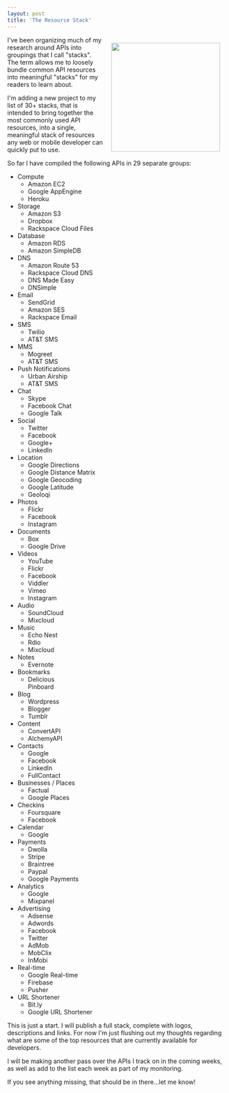 ```yaml
---
layout: post
title: 'The Resource Stack'
---
```

<p><img style="padding: 15px;" src="https://s3.amazonaws.com/kinlane-productions/api-stack/API-Stack-Colored.png" alt="" width="250" align="right" /></p>
<p>I've been organizing much of my research around APIs into groupings that I call "stacks".  The term allows me to loosely bundle common API resources into meaningful "stacks" for my readers to learn about.</p>
<p>I'm adding a new project to my list of 30+ stacks, that is intended to bring together the most commonly used API resources, into a single, meaningful stack of resources any web or mobile developer can quickly put to use.</p>
<p>So far I have compiled the following APIs in 29 separate groups:</p>
<ul class="mainlist">
<li>Compute    
<ul class="mainlist">
<li>Amazon EC2</li>
<li>Google AppEngine</li>
<li>Heroku</li>
</ul>
</li>
<li>Storage    
<ul class="mainlist">
<li>Amazon S3</li>
<li>Dropbox</li>
<li>Rackspace Cloud Files</li>
</ul>
</li>
<li>Database    
<ul class="mainlist">
<li>Amazon RDS</li>
<li>Amazon SimpleDB</li>
</ul>
</li>
<li>DNS    
<ul class="mainlist">
<li>Amazon Route 53</li>
<li>Rackspace Cloud DNS</li>
<li>DNS Made Easy</li>
<li>DNSimple</li>
</ul>
</li>
<li>Email     
<ul class="mainlist">
<li>SendGrid</li>
<li>Amazon SES</li>
<li>Rackspace Email</li>
</ul>
</li>
<li>SMS     
<ul class="mainlist">
<li>Twilio</li>
<li>AT&amp;T SMS</li>
</ul>
</li>
<li>MMS     
<ul class="mainlist">
<li>Mogreet</li>
<li>AT&amp;T SMS</li>
</ul>
</li>
<li>Push Notifications     
<ul class="mainlist">
<li>Urban Airship</li>
<li>AT&amp;T SMS</li>
</ul>
</li>
<li>Chat     
<ul class="mainlist">
<li>Skype</li>
<li>Facebook Chat</li>
<li>Google Talk</li>
</ul>
</li>
<li>Social     
<ul class="mainlist">
<li>Twitter</li>
<li>Facebook</li>
<li>Google+</li>
<li>LinkedIn</li>
</ul>
</li>
<li>Location     
<ul class="mainlist">
<li>Google Directions</li>
<li>Google Distance Matrix</li>
<li>Google Geocoding</li>
<li>Google Latitude</li>
<li>Geoloqi</li>
</ul>
</li>
<li>Photos     
<ul class="mainlist">
<li>Flickr</li>
<li>Facebook</li>
<li>Instagram</li>
</ul>
</li>
<li>Documents    
<ul class="mainlist">
<li>Box</li>
<li>Google Drive</li>
</ul>
</li>
<li>Videos     
<ul class="mainlist">
<li>YouTube</li>
<li>Flickr</li>
<li>Facebook</li>
<li>Viddler</li>
<li>Vimeo</li>
<li>Instagram</li>
</ul>
</li>
<li>Audio     
<ul class="mainlist">
<li>SoundCloud</li>
<li>Mixcloud</li>
</ul>
</li>
<li>Music     
<ul class="mainlist">
<li>Echo Nest</li>
<li>Rdio</li>
<li>Mixcloud</li>
</ul>
</li>
<li>Notes     
<ul class="mainlist">
<li>Evernote </li>
</ul>
</li>
<li>Bookmarks     
<ul class="mainlist">
<li> Delicious</li>
Pinboard 
</ul>
</li>
<li>Blog     
<ul class="mainlist">
<li>Wordpress</li>
<li>Blogger</li>
<li>Tumblr</li>
</ul>
</li>
<li>Content     
<ul class="mainlist">
<li>ConvertAPI</li>
<li>AlchemyAPI</li>
</ul>
</li>
<li>Contacts     
<ul class="mainlist">
<li>Google</li>
<li>Facebook</li>
<li>LinkedIn</li>
<li>FullContact</li>
</ul>
</li>
<li>Businesses / Places  
<ul class="mainlist">
<li>Factual</li>
<li>Google Places</li>
</ul>
</li>
<li>Checkins     
<ul class="mainlist">
<li>Foursquare</li>
<li>Facebook</li>
</ul>
</li>
<li>Calendar  
<ul class="mainlist">
<li>Google</li>
</ul>
</li>
<li>Payments  
<ul class="mainlist">
<li>Dwolla</li>
<li>Stripe</li>
<li>Braintree</li>
<li>Paypal</li>
<li>Google Payments</li>
</ul>
</li>
<li>Analytics     
<ul class="mainlist">
<li>Google</li>
<li>Mixpanel</li>
</ul>
</li>
<li>Advertising     
<ul class="mainlist">
<li>Adsense</li>
<li>Adwords</li>
<li>Facebook</li>
<li>Twitter</li>
<li>AdMob</li>
<li>MobClix</li>
<li>InMobi</li>
</ul>
</li>
<li>Real-time    
<ul class="mainlist">
<li>Google Real-time</li>
<li>Firebase</li>
<li>Pusher</li>
</ul>
</li>
<li>URL Shortener     
<ul class="mainlist">
<li>Bit.ly</li>
<li>Google URL Shortener</li>
</ul>
</li>
</ul>
<p>This is just a start.  I will publish a full stack, complete with logos, descriptions and links.  For now I'm just flushing out my thoughts regarding what are some of the top resources that are currently available for developers.</p>
<p>I will be making another pass over the APIs I track on in the coming weeks, as well as add to the list each week as part of my monitoring.</p>
<p>If you see anything missing, that should be in there...let me know!</p>